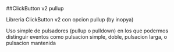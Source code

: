 ##ClickButton v2 pullup

Libreria ClickButton v2 con opcion pullup (by  inopya)

Uso simple de pulsadores (pullup o pulldown) en los que podermos distinguir eventos como pulsacion simple, doble, pulsacion larga, o pulsacion mantenida
